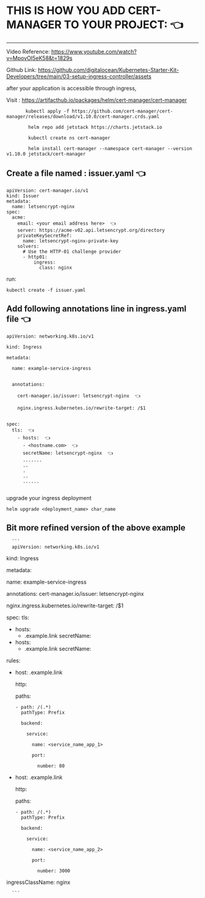 # THIS IS HOW YOU ADD CERT-MANAGER TO YOUR PROJECT: 👈 
---------------------------------------------------

Video Reference:
        https://www.youtube.com/watch?v=MpovOI5eK58&t=1829s
        
Github Link: 
        https://github.com/digitalocean/Kubernetes-Starter-Kit-Developers/tree/main/03-setup-ingress-controller/assets
        

 after your application is accessible through ingress,
 
 Visit : https://artifacthub.io/packages/helm/cert-manager/cert-manager
 ```
        kubectl apply -f https://github.com/cert-manager/cert-manager/releases/download/v1.10.0/cert-manager.crds.yaml
        
         helm repo add jetstack https://charts.jetstack.io
         
         kubectl create ns cert-manager
         
         helm install cert-manager --namespace cert-manager --version v1.10.0 jetstack/cert-manager     
 ```   
         
         
## Create a file named : issuer.yaml  👈 
```
apiVersion: cert-manager.io/v1
kind: Issuer
metadata:
  name: letsencrypt-nginx
spec:
  acme:
    email: <your email address here>  👈 
    server: https://acme-v02.api.letsencrypt.org/directory
    privateKeySecretRef:
      name: letsencrypt-nginx-private-key
    solvers:
      # Use the HTTP-01 challenge provider
      - http01:
          ingress:
            class: nginx
```           
run:
```
kubectl create -f issuer.yaml
```
            
## Add following annotations line in ingress.yaml file  👈 

```
apiVersion: networking.k8s.io/v1
   
kind: Ingress
   
metadata:
   
  name: example-service-ingress
  
   
  annotations:
  
    cert-manager.io/issuer: letsencrypt-nginx  👈 
   
    nginx.ingress.kubernetes.io/rewrite-target: /$1

   
spec:
  tls:  👈 
    - hosts:  👈 
      - <hostname.com>  👈 
      secretName: letsencrypt-nginx  👈 
      .......
      ..
      .
      ..
      ......
      
``` 

upgrade your ingress deployment
```
helm upgrade <deployment_name> char_name
```


Bit more refined version of the above example
--------------------------------------------
      ```
      apiVersion: networking.k8s.io/v1
 
kind: Ingress
 
metadata:
 
name: example-service-ingress

 
annotations:
  cert-manager.io/issuer: letsencrypt-nginx
 
  nginx.ingress.kubernetes.io/rewrite-target: /$1

 
spec:
tls:
  - hosts:
    - <subdomain1>.example.link
    secretName: <your secred here _any string>
  - hosts:
    - <subdomain2>.example.link
    secretName: <letsencrypt-nginx>
 
rules:
 
  - host: <subdomain1>.example.link
 
    http:
 
      paths:
 
        - path: /(.*)
          pathType: Prefix
 
          backend:
 
            service:
 
              name: <service_name_app_1>
 
              port:
 
                number: 80
                
  - host: <subdomain2>.example.link
 
    http:
 
      paths:
 
        - path: /(.*)
          pathType: Prefix
 
          backend:
 
            service:
 
              name: <service_name_app_2>
 
              port:
 
                number: 3000
                     
ingressClassName: nginx


      ```

      
      
      
